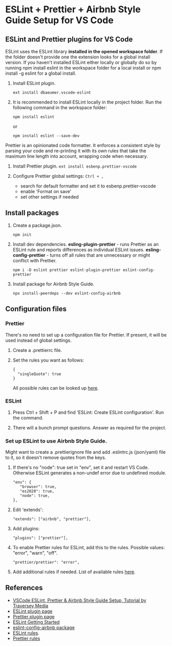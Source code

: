 # ESLint + Prettier + Airbnb Style Guide Setup for VS Code

## ESLint and Prettier plugins for VS Code

ESLint uses the ESLint library **installed in the opened workspace folder**. If the folder doesn't provide one the extension looks for a global install version. If you haven't installed ESLint either locally or globally do so by running npm install eslint in the workspace folder for a local install or npm install -g eslint for a global install.

1. Install ESLint plugin.

   `ext install dbaeumer.vscode-eslint`

2. It is recommended to install ESLint locally in the project folder. Run the following command in the workspace folder:

   `npm install eslint`

   or

   `npm install eslint --save-dev`

Prettier is an opinionated code formatter. It enforces a consistent style by parsing your code and re-printing it with its own rules that take the maximum line length into account, wrapping code when necessary.

1.  Install Prettier plugin.
    `ext install esbenp.prettier-vscode`

2.  Configure Prettier global settings:
    `Ctrl + ,`

    - search for default formatter and set it to esbenp.prettier-vscode
    - enable 'Format on save'
    - set other settings if needed

## Install packages

1. Create a package.json.

   `npm init`

2. Install dev dependencies. **esling-plugin-prettier** - runs Prettier as an ESLint rule and reports differences as individual ESLint issues. **esling-config-prettier** - turns off all rules that are unnecessary or might conflict with Prettier.

   `npm i -D eslint prettier eslint-plugin-prettier eslint-config-prettier`

3. Install package for Airbnb Style Guide.

   `npx install-peerdeps --dev eslint-config-airbnb`

## Configuration files

### Prettier

There's no need to set up a configuration file for Prettier. If present, it will be used instead of global settings.

1. Create a .prettierrc file.

2. Set the rules you want as follows:

   ```
   {
     "singleQuote": true
   }
   ```

   All possible rules can be looked up [here](https://prettier.io/docs/en/options.html).

### ESLint

1. Press Ctrl + Shift + P and find 'ESLint: Create ESLint configuration'. Run the command.

2. There will a bunch prompt questions. Answer as required for the project.

### Set up ESLint to use Airbnb Style Guide.

Might want to create a .prettierignore file and add .eslintrc.js (json/yaml) file to it, so it doesn't remove quotes from the keys.

1. If there's no "node": true set in "env", set it and restart VS Code. Otherwise ESLint generates a non-undef error due to undefined module.

   ```
   "env": {
      "browser": true,
      "es2020": true,
      "node": true,
   },
   ```

2. Edit 'extends':

   `"extends": ["airbnb", "prettier"],`

3. Add plugins:

   `"plugins": ["prettier"],`

4. To enable Prettier rules for ESLint, add this to the rules. Possible values: "error", "warn", "off".

   `"prettier/prettier": "error",`

5. Add additional rules if needed. List of available rules [here](https://eslint.org/docs/rules/).

## References

- [VSCode ESLint, Prettier & Airbnb Style Guide Setup, Tutorial by Traversey Media](https://www.youtube.com/watch?v=SydnKbGc7W8)
- [ESLint plugin page](https://marketplace.visualstudio.com/items?itemName=dbaeumer.vscode-eslint)
- [Prettier plugin page](https://marketplace.visualstudio.com/items?itemName=esbenp.prettier-vscode)
- [ESLint Getting Started](https://eslint.org/docs/user-guide/getting-started)
- [eslint-config-airbnb package](https://www.npmjs.com/package/eslint-config-airbnb)
- [ESLint rules](https://eslint.org/docs/rules/).
- [Prettier rules](https://prettier.io/docs/en/options.html)
